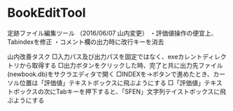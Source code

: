 # BookEditTool
定跡ファイル編集ツール
（2016/06/07 山内変更）
・評価値操作の便宜上、Tabindexを修正
・コメント欄の出力時に改行キーを消去

山内改善タスク 
□入力パス及び出力パスを固定ではなく、exeカレントディレクトリから取得する
□出力ボタンをクリックした時、完了と共に出力先ファイル(newbook.db)をサクラエディタで開く
□INDEXを→ボタンで進めたとき、カーソル位置は「評価値」テキストボックスに飛ぶようにする 
□「評価値」テキストボックスの次にTabキーを押下すると、「SFEN」文字列テイストボックスに飛ぶようにする
